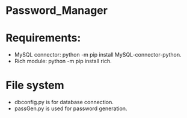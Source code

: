 # Password_Manager

# Requirements:
- MySQL connector: python -m pip install MySQL-connector-python.
- Rich module: python -m pip install rich.

# File system
- dbconfig.py is for database connection.
- passGen.py is used for password generation.
